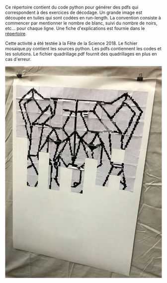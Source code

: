 Ce répertoire contient du code python pour générer des pdfs qui 
correspondent à des exercices de décodage.
Un grande image est découpée en tuiles qui sont codées en run-length.
La convention consiste à commencer par mentionner le nombre de blanc, suivi du nombre de noirs, etc... pour chaque ligne.
Une fiche d'explications est fournie dans le [répertoire](../codages-run-lengths).

Cette activité a été testée à la Fête de la Science 2018.
Le fichier mosaique.py contient les sources python.
Les pdfs contiennent les codes et les solutions.
Le fichier quadrillage.pdf fournit des quadrillages en plus en cas d'erreur.

![Le résultat en photo](IMG_3030.jpg "Le résultat")
